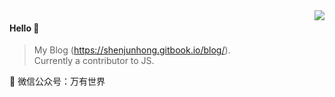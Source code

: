 <img align="right" src="https://github-readme-stats.vercel.app/api?username=hoelshen&show_icons=true&icon_color=805AD5&text_color=718096&bg_color=ffffff&hide_title=true" />

#### Hello 👏

> My Blog (https://shenjunhong.gitbook.io/blog/).  
> Currently a contributor to JS.

🔗 微信公众号：万有世界
